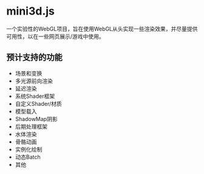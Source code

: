 # mini3d.js
一个实验性的WebGL项目，旨在使用WebGL从头实现一些渲染效果，并尽量提供可用性，以在一些网页展示/游戏中使用。

## 预计支持的功能
* 场景和变换
* 多光源前向渲染
* 延迟渲染
* 系统Shader框架
* 自定义Shader/材质
* 模型载入
* ShadowMap阴影
* 后期处理框架
* 水体渲染
* 骨骼动画
* 实例化绘制
* 动态Batch
* 其他



